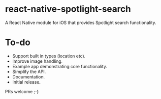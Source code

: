 # react-native-spotlight-search
A React Native module for iOS that provides Spotlight search functionality.

# To-do
* Support built in types (location etc).
* Improve image handling.
* Example app demonstrating core functionality.
* Simplify the API.
* Documentation.
* Initial release.

PRs welcome ;-)
